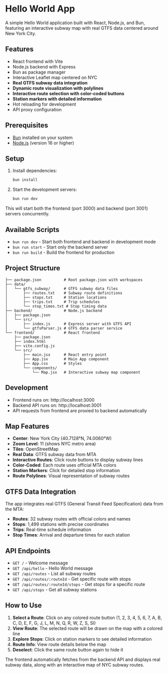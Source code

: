 # Hello World App

A simple Hello World application built with React, Node.js, and Bun, featuring an interactive subway map with real GTFS data centered around New York City.

## Features

- React frontend with Vite
- Node.js backend with Express
- Bun as package manager
- Interactive Leaflet map centered on NYC
- **Real GTFS subway data integration**
- **Dynamic route visualization with polylines**
- **Interactive route selection with color-coded buttons**
- **Station markers with detailed information**
- Hot reloading for development
- API proxy configuration

## Prerequisites

- [Bun](https://bun.sh/) installed on your system
- [Node.js](https://nodejs.org/) (version 16 or higher)

## Setup

1. Install dependencies:
   ```bash
   bun install
   ```

2. Start the development servers:
   ```bash
   bun run dev
   ```

This will start both the frontend (port 3000) and backend (port 3001) servers concurrently.

## Available Scripts

- `bun run dev` - Start both frontend and backend in development mode
- `bun run start` - Start only the backend server
- `bun run build` - Build the frontend for production

## Project Structure

```
├── package.json          # Root package.json with workspaces
├── data/
│   └── gtfs_subway/      # GTFS subway data files
│       ├── routes.txt    # Subway route definitions
│       ├── stops.txt     # Station locations
│       ├── trips.txt     # Trip schedules
│       └── stop_times.txt # Stop timing data
├── backend/              # Node.js backend
│   ├── package.json
│   └── src/
│       ├── index.js      # Express server with GTFS API
│       └── gtfsParser.js # GTFS data parser service
└── frontend/             # React frontend
    ├── package.json
    ├── index.html
    ├── vite.config.js
    └── src/
        ├── main.jsx      # React entry point
        ├── App.jsx       # Main App component
        ├── App.css       # Styles
        └── components/
            └── Map.jsx   # Interactive subway map component
```

## Development

- Frontend runs on: http://localhost:3000
- Backend API runs on: http://localhost:3001
- API requests from frontend are proxied to backend automatically

## Map Features

- **Center**: New York City (40.7128°N, 74.0060°W)
- **Zoom Level**: 11 (shows NYC metro area)
- **Tiles**: OpenStreetMap
- **Real Data**: GTFS subway data from MTA
- **Interactive Routes**: Click route buttons to display subway lines
- **Color-Coded**: Each route uses official MTA colors
- **Station Markers**: Click for detailed stop information
- **Route Polylines**: Visual representation of subway routes

## GTFS Data Integration

The app integrates real GTFS (General Transit Feed Specification) data from the MTA:
- **Routes**: 32 subway routes with official colors and names
- **Stops**: 1,499 stations with precise coordinates
- **Trips**: Real-time schedule information
- **Stop Times**: Arrival and departure times for each station

## API Endpoints

- `GET /` - Welcome message
- `GET /api/hello` - Hello World message
- `GET /api/routes` - List all subway routes
- `GET /api/routes/:routeId` - Get specific route with stops
- `GET /api/routes/:routeId/stops` - Get stops for a specific route
- `GET /api/stops` - Get all subway stations

## How to Use

1. **Select a Route**: Click on any colored route button (1, 2, 3, 4, 5, 6, 7, A, B, C, D, E, F, G, J, L, M, N, Q, R, W, Z, S, SI)
2. **View Route**: The selected route will be drawn on the map with a colored line
3. **Explore Stops**: Click on station markers to see detailed information
4. **Route Info**: View route details below the map
5. **Deselect**: Click the same route button again to hide it

The frontend automatically fetches from the backend API and displays real subway data, along with an interactive map of NYC subway routes.
